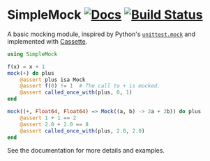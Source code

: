 # SimpleMock [![Docs](https://img.shields.io/badge/docs-stable-blue.svg)](https://juliatesting.github.io/SimpleMock.jl) [![Build Status](https://travis-ci.com/JuliaTesting/SimpleMock.jl.svg?branch=master)](https://travis-ci.com/JuliaTesting/SimpleMock.jl)

A basic mocking module, inspired by Python's [`unittest.mock`](https://docs.python.org/3/library/unittest.mock.html) and implemented with [Cassette](https://github.com/jrevels/Cassette.jl).

```jl
using SimpleMock

f(x) = x + 1
mock(+) do plus
    @assert plus isa Mock
    @assert f(0) != 1  # The call to + is mocked.
    @assert called_once_with(plus, 0, 1)
end

mock((+, Float64, Float64) => Mock((a, b) -> 2a + 2b)) do plus
    @assert 1 + 1 == 2
    @assert 2.0 + 2.0 == 8
    @assert called_once_with(plus, 2.0, 2.0)
end
```

See the documentation for more details and examples.
